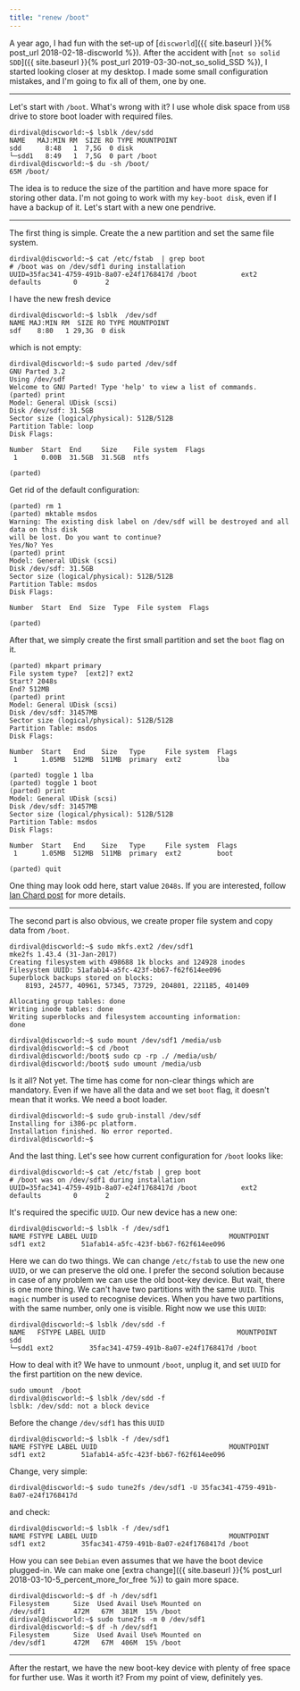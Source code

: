 ```yaml
---
title: "renew /boot"
---
```


A year ago, I had fun with the set-up of
[`discworld`]({{ site.baseurl }}{% post_url 2018-02-18-discworld %}). After the accident with
[`not so solid SDD`]({{ site.baseurl }}{% post_url 2019-03-30-not_so_solid_SSD %}), I started looking closer at my desktop.
I made some small configuration mistakes, and I'm going to fix all of them, one by one.

---

Let's start with `/boot`. What's wrong with it? I use whole disk space from `USB` drive to store boot loader with required files.

    dirdival@discworld:~$ lsblk /dev/sdd
    NAME   MAJ:MIN RM  SIZE RO TYPE MOUNTPOINT
    sdd      8:48   1  7,5G  0 disk
    └─sdd1   8:49   1  7,5G  0 part /boot
    dirdival@discworld:~$ du -sh /boot/
    65M	/boot/

The idea is to reduce the size of the partition and have more space for storing other data. I'm not going to work with
my `key-boot disk`, even if I have a backup of it. Let's start with a new one pendrive.

---

The first thing is simple. Create the a new partition and set the same file system.

    dirdival@discworld:~$ cat /etc/fstab  | grep boot
	# /boot was on /dev/sdf1 during installation
	UUID=35fac341-4759-491b-8a07-e24f1768417d /boot           ext2    defaults        0       2

I have the new fresh device

    dirdival@discworld:~$ lsblk  /dev/sdf
    NAME MAJ:MIN RM  SIZE RO TYPE MOUNTPOINT
    sdf    8:80   1 29,3G  0 disk

which is not empty:

	dirdival@discworld:~$ sudo parted /dev/sdf
	GNU Parted 3.2
	Using /dev/sdf
	Welcome to GNU Parted! Type 'help' to view a list of commands.
	(parted) print
	Model: General UDisk (scsi)
	Disk /dev/sdf: 31.5GB
	Sector size (logical/physical): 512B/512B
	Partition Table: loop
	Disk Flags:
    
	Number  Start  End     Size    File system  Flags
	 1      0.00B  31.5GB  31.5GB  ntfs
    
	(parted)

Get rid of the default configuration:

    (parted) rm 1
    (parted) mktable msdos
    Warning: The existing disk label on /dev/sdf will be destroyed and all data on this disk
	will be lost. Do you want to continue?
    Yes/No? Yes
    (parted) print
    Model: General UDisk (scsi)
    Disk /dev/sdf: 31.5GB
    Sector size (logical/physical): 512B/512B
    Partition Table: msdos
    Disk Flags:
    
    Number  Start  End  Size  Type  File system  Flags
    
    (parted)

After that, we simply create the first small partition and set the `boot` flag on it.

    (parted) mkpart primary
    File system type?  [ext2]? ext2
    Start? 2048s
    End? 512MB
    (parted) print
    Model: General UDisk (scsi)
    Disk /dev/sdf: 31457MB
    Sector size (logical/physical): 512B/512B
    Partition Table: msdos
    Disk Flags:
    
    Number  Start   End    Size   Type     File system  Flags
     1      1.05MB  512MB  511MB  primary  ext2         lba
    
    (parted) toggle 1 lba
    (parted) toggle 1 boot
    (parted) print
    Model: General UDisk (scsi)
    Disk /dev/sdf: 31457MB
    Sector size (logical/physical): 512B/512B
    Partition Table: msdos
    Disk Flags:
    
    Number  Start   End    Size   Type     File system  Flags
     1      1.05MB  512MB  511MB  primary  ext2         boot
    
    (parted) quit

One thing may look odd here, start value `2048s`. If you are interested, follow
[Ian Chard post][link_parted] for more details.

---

The second part is also obvious, we create proper file system and copy data from `/boot`.

    dirdival@discworld:~$ sudo mkfs.ext2 /dev/sdf1
    mke2fs 1.43.4 (31-Jan-2017)
    Creating filesystem with 498688 1k blocks and 124928 inodes
    Filesystem UUID: 51afab14-a5fc-423f-bb67-f62f614ee096
    Superblock backups stored on blocks:
    	8193, 24577, 40961, 57345, 73729, 204801, 221185, 401409
    
    Allocating group tables: done
    Writing inode tables: done
    Writing superblocks and filesystem accounting information:
    done
    
    dirdival@discworld:~$ sudo mount /dev/sdf1 /media/usb
    dirdival@discworld:~$ cd /boot
    dirdival@discworld:/boot$ sudo cp -rp ./ /media/usb/
    dirdival@discworld:/boot$ sudo umount /media/usb

Is it all? Not yet. The time has come for non-clear things which are mandatory.
Even if we have all the data and we set `boot` flag, it doesn't mean that it works. We need a boot loader.

    dirdival@discworld:~$ sudo grub-install /dev/sdf
    Installing for i386-pc platform.
    Installation finished. No error reported.
    dirdival@discworld:~$

And the last thing. Let's see how current configuration for `/boot` looks like:

    dirdival@discworld:~$ cat /etc/fstab | grep boot
    # /boot was on /dev/sdf1 during installation
    UUID=35fac341-4759-491b-8a07-e24f1768417d /boot           ext2    defaults        0       2

It's required the specific `UUID`. Our new device has a new one:

    dirdival@discworld:~$ lsblk -f /dev/sdf1
    NAME FSTYPE LABEL UUID                                 MOUNTPOINT
    sdf1 ext2         51afab14-a5fc-423f-bb67-f62f614ee096

Here we can do two things. We can change `/etc/fstab` to use the new one `UUID`, or we can preserve the old one.
I prefer the second solution because in case of any problem we can use the old boot-key device.
But wait, there is one more thing. We can't have two partitions with the same `UUID`. This `magic` number is used to recognise
devices. When you have two partitions, with the same number, only one is visible. Right now we use this `UUID`:

    dirdival@discworld:~$ lsblk /dev/sdd -f
    NAME   FSTYPE LABEL UUID                                 MOUNTPOINT
    sdd
    └─sdd1 ext2         35fac341-4759-491b-8a07-e24f1768417d /boot

How to deal with it? We have to unmount `/boot`, unplug it, and set `UUID` for the first partition on the new device.

    sudo umount  /boot
    dirdival@discworld:~$ lsblk /dev/sdd -f
    lsblk: /dev/sdd: not a block device

Before the change `/dev/sdf1` has this `UUID`

    dirdival@discworld:~$ lsblk -f /dev/sdf1
    NAME FSTYPE LABEL UUID                                 MOUNTPOINT
    sdf1 ext2         51afab14-a5fc-423f-bb67-f62f614ee096

Change, very simple:

    dirdival@discworld:~$ sudo tune2fs /dev/sdf1 -U 35fac341-4759-491b-8a07-e24f1768417d

and check:

    dirdival@discworld:~$ lsblk -f /dev/sdf1
    NAME FSTYPE LABEL UUID                                 MOUNTPOINT
    sdf1 ext2         35fac341-4759-491b-8a07-e24f1768417d /boot

How you can see `Debian` even assumes that we have the boot device plugged-in.
We can make one [extra change]({{ site.baseurl }}{% post_url 2018-03-10-5_percent_more_for_free %})
to gain more space.

    dirdival@discworld:~$ df -h /dev/sdf1
    Filesystem      Size  Used Avail Use% Mounted on
    /dev/sdf1       472M   67M  381M  15% /boot
    dirdival@discworld:~$ sudo tune2fs -m 0 /dev/sdf1
    dirdival@discworld:~$ df -h /dev/sdf1
    Filesystem      Size  Used Avail Use% Mounted on
    /dev/sdf1       472M   67M  406M  15% /boot

---

After the restart, we have the new boot-key device with plenty of free space for further use. Was it worth it? From my point of view, definitely yes.

[link_parted]:https://rainbow.chard.org/2013/01/30/how-to-align-partitions-for-best-performance-using-parted/ "How to align partitions for best performance using parted"
